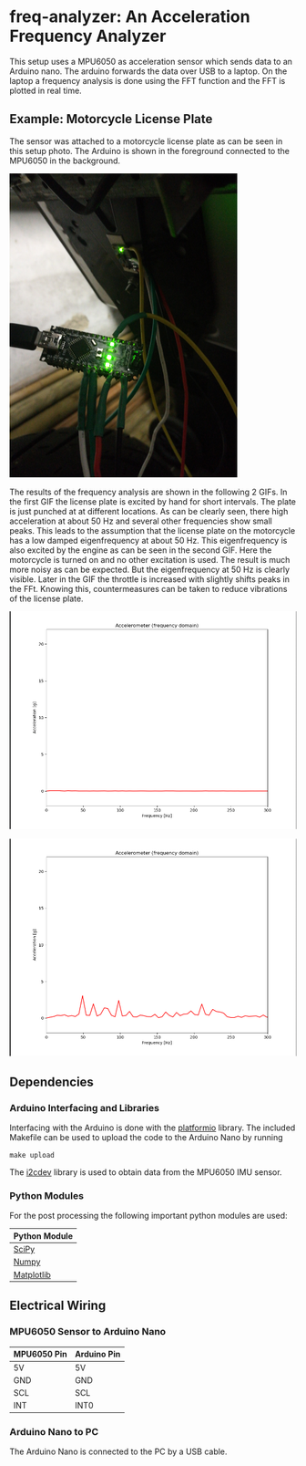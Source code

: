 # freq-analyzer: An Acceleration Frequency Analyzer

This setup uses a MPU6050 as acceleration sensor which sends data to an Arduino
nano. The arduino forwards the data over USB to a laptop. On the laptop a
frequency analysis is done using the FFT function and the FFT is plotted in real
time. 

## Example: Motorcycle License Plate

The sensor was attached to a motorcycle license plate as can be seen in this
setup photo. The Arduino is shown in the foreground connected to the MPU6050 in
the background. 

<img src="./results/setup.jpg" width="400">

The results of the frequency analysis are shown in the following 2 GIFs. In the
first GIF the license plate is excited by hand for short intervals. The plate is
just punched at at different locations. As can be clearly seen, there high
acceleration at about 50 Hz and several other frequencies show small peaks. This
leads to the assumption that the license plate on the motorcycle has a low
damped eigenfrequency at about 50 Hz. This eigenfrequency is also excited by the
engine as can be seen in the second GIF. Here the motorcycle is turned on and no
other excitation is used. The result is much more noisy as can be expected. But
the eigenfrequency at 50 Hz is clearly visible. Later in the GIF the throttle is
increased with slightly shifts peaks in the FFt. Knowing this, countermeasures
can be taken to reduce vibrations of the license plate. 

![](./results/manual_excitation.gif)

![](./results/engine_excitation.gif)

## Dependencies

### Arduino Interfacing and Libraries

Interfacing with the Arduino is done with the
[platformio](https://platformio.org/) library. The included Makefile can be used
to upload the code to the Arduino Nano by running 

```
make upload
```

The [i2cdev](https://www.i2cdevlib.com/) library is used to obtain data from the
MPU6050 IMU sensor.

### Python Modules

For the post processing the following important python modules are used:

| Python Module                         |
| -----------                           |
| [SciPy](https://www.scipy.org/)       |
| [Numpy](https://numpy.org/)           |
| [Matplotlib](https://matplotlib.org/) |

## Electrical Wiring

### MPU6050 Sensor to Arduino Nano

| MPU6050 Pin | Arduino Pin |
| ----------- | ----------- |
| 5V          | 5V          |
| GND         | GND         |
| SCL         | SCL         |
| INT         | INT0        |

### Arduino Nano to PC

The Arduino Nano is connected to the PC by a USB cable.
